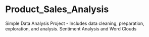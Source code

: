# Product_Sales_Analysis
Simple Data Analysis Project - Includes data cleaning, preparation, exploration, and analysis.
Sentiment Analysis and Word Clouds
